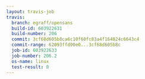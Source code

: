 ```yaml
---
layout: travis-job
travis:
  branch: egraff/opensans
  build-id: 603922631
  build-number: 206
  commit: 3cf68d605b8ca6c10f60fc83a4f164024c6643c4
  commit-range: 62093ffd90e0...3cf68d605b8c
  job-id: 603922633
  job-number: 206.2
  os-name: linux
  test-result: 0
---
```

